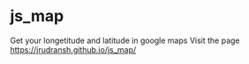 # js_map


<!-- Icon  -->
<!-- proper zoom -->
Get your longetitude and latitude in google maps 
Visit the page https://jrudransh.github.io/js_map/
<!-- submit button outside -->
